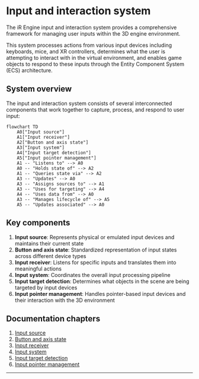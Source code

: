 # Input and interaction system

The iR Engine input and interaction system provides a comprehensive framework for managing user inputs within the 3D engine environment. 

This system processes actions from various input devices including keyboards, mice, and XR controllers, determines what the user is attempting to interact with in the virtual environment, and enables game objects to respond to these inputs through the Entity Component System (ECS) architecture.

## System overview

The input and interaction system consists of several interconnected components that work together to capture, process, and respond to user input:

```mermaid
flowchart TD
    A0["Input source"]
    A1["Input receiver"]
    A2["Button and axis state"]
    A3["Input system"]
    A4["Input target detection"]
    A5["Input pointer management"]
    A1 -- "Listens to" --> A0
    A0 -- "Holds state of" --> A2
    A1 -- "Queries state via" --> A2
    A3 -- "Updates" --> A0
    A3 -- "Assigns sources to" --> A1
    A3 -- "Uses for targeting" --> A4
    A4 -- "Uses data from" --> A0
    A3 -- "Manages lifecycle of" --> A5
    A5 -- "Updates associated" --> A0
```

## Key components

1. **Input source**: Represents physical or emulated input devices and maintains their current state
2. **Button and axis state**: Standardized representation of input states across different device types
3. **Input receiver**: Listens for specific inputs and translates them into meaningful actions
4. **Input system**: Coordinates the overall input processing pipeline
5. **Input target detection**: Determines what objects in the scene are being targeted by input devices
6. **Input pointer management**: Handles pointer-based input devices and their interaction with the 3D environment

## Documentation chapters

1. [Input source](01_input_source_.md)
2. [Button and axis state](02_button_and_axis_state_.md)
3. [Input receiver](03_input_receiver_.md)
4. [Input system](04_input_system_.md)
5. [Input target detection](05_input_target_detection_.md)
6. [Input pointer management](06_input_pointer_management_.md)

---


